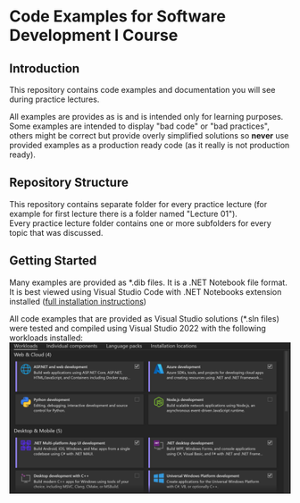 # Code Examples for Software Development I Course

## Introduction

This repository contains code examples and documentation you will see during practice lectures.  

All examples are provides as is and is intended only for learning purposes. Some examples are intended to display "bad code" or "bad practices", others might be correct but provide overly simplified solutions so **never** use provided examples as a production ready code (as it really is not production ready).

## Repository Structure

This repository contains separate folder for every practice lecture (for example for first lecture there is a folder named "Lecture 01").  
Every practice lecture folder contains one or more subfolders for every topic that was discussed.

## Getting Started

Many examples are provided as *.dib files. It is a .NET Notebook file format. It is best viewed using Visual Studio Code with .NET Notebooks extension installed ([full installation instructions](https://github.com/dotnet/interactive/blob/main/docs/install-dotnet-interactive.md#visual-studio-code))

All code examples that are provided as Visual Studio solutions (*.sln files) were tested and compiled using Visual Studio 2022 with the following workloads installed:
![workloads](images/vs_install.png)